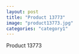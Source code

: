 ```yaml
---
layout: post
title: "Product 13773"
image: "product13773.jpg"
categories: "category1"
---
```

Product 13773
